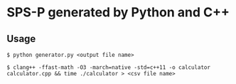 # SPS-P generated by Python and C++

## Usage
```
$ python generator.py <output file name>

$ clang++ -ffast-math -O3 -march=native -std=c++11 -o calculator calculator.cpp && time ./calculator > <csv file name>
```


